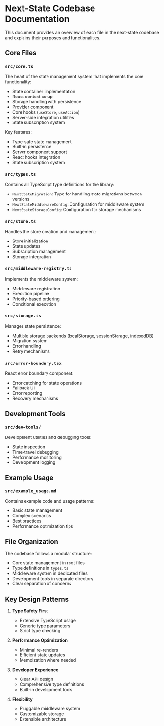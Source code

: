 # Next-State Codebase Documentation

This document provides an overview of each file in the next-state codebase and explains their purposes and functionalities.

## Core Files

### `src/core.ts`

The heart of the state management system that implements the core functionality:

- State container implementation
- React context setup
- Storage handling with persistence
- Provider component
- Core hooks (`useStore`, `useAction`)
- Server-side integration utilities
- State subscription system

Key features:

- Type-safe state management
- Built-in persistence
- Server component support
- React hooks integration
- State subscription system

### `src/types.ts`

Contains all TypeScript type definitions for the library:

- `NextStateMigration`: Type for handling state migrations between versions
- `NextStateMiddlewareConfig`: Configuration for middleware system
- `NextStateStorageConfig`: Configuration for storage mechanisms

### `src/store.ts`

Handles the store creation and management:

- Store initialization
- State updates
- Subscription management
- Storage integration

### `src/middleware-registry.ts`

Implements the middleware system:

- Middleware registration
- Execution pipeline
- Priority-based ordering
- Conditional execution

### `src/storage.ts`

Manages state persistence:

- Multiple storage backends (localStorage, sessionStorage, indexedDB)
- Migration system
- Error handling
- Retry mechanisms

### `src/error-boundary.tsx`

React error boundary component:

- Error catching for state operations
- Fallback UI
- Error reporting
- Recovery mechanisms

## Development Tools

### `src/dev-tools/`

Development utilities and debugging tools:

- State inspection
- Time-travel debugging
- Performance monitoring
- Development logging

## Example Usage

### `src/example_usage.md`

Contains example code and usage patterns:

- Basic state management
- Complex scenarios
- Best practices
- Performance optimization tips

## File Organization

The codebase follows a modular structure:

- Core state management in root files
- Type definitions in `types.ts`
- Middleware system in dedicated files
- Development tools in separate directory
- Clear separation of concerns

## Key Design Patterns

1. **Type Safety First**

   - Extensive TypeScript usage
   - Generic type parameters
   - Strict type checking

2. **Performance Optimization**

   - Minimal re-renders
   - Efficient state updates
   - Memoization where needed

3. **Developer Experience**

   - Clear API design
   - Comprehensive type definitions
   - Built-in development tools

4. **Flexibility**
   - Pluggable middleware system
   - Customizable storage
   - Extensible architecture

```

```
